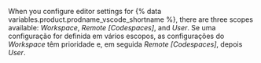 When you configure editor settings for {% data variables.product.prodname_vscode_shortname %}, there are three scopes available: _Workspace_, _Remote [Codespaces]_, and _User_. Se uma configuração for definida em vários escopos, as configurações do _Workspace_ têm prioridade e, em seguida _Remote [Codespaces]_, depois _User_.
